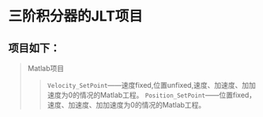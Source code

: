 三阶积分器的JLT项目
====
项目如下：
------- 
>Matlab项目
>>`Velocity_SetPoint`——速度fixed,位置unfixed,速度、加速度、加加速度为0的情况的Matlab工程。
>>`Position_SetPoint`——位置fixed，速度、加速度、加加速度为0的情况的Matlab工程。
